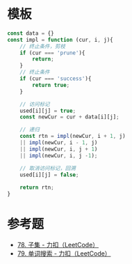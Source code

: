 # 模板

```javascript
const data = {}
const impl = function (cur, i, j){  
    // 终止条件，剪枝
    if (cur === 'prune'){
        return;
    }
    // 终止条件
    if (cur === 'success'){  
        return true;
    }

    // 访问标记
    used[i][j] = true;  
    const newCur = cur + data[i][j];  

    // 递归
    const rtn = impl(newCur, i + 1, j)  
    || impl(newCur, i - 1, j)  
    || impl(newCur, i, j + 1)  
    || impl(newCur, i, j -1);  

    // 取消访问标记，回溯
    used[i][j] = false;  
  
    return rtn;  
}

```

# 参考题
- [78. 子集 - 力扣（LeetCode）](https://leetcode-cn.com/problems/subsets/)
- [79. 单词搜索 - 力扣（LeetCode）](https://leetcode-cn.com/problems/word-search/)
